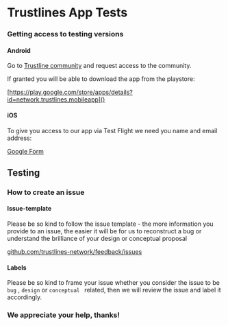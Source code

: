 # Trustlines App Tests

### Getting access to testing versions

#### Android

Go to [Trustline community](https://plus.google.com/communities/110092662247828550761) and request access to the community. 

If granted you will be able to download the app from the playstore:

[https://play.google.com/store/apps/details?id=network.trustlines.mobileapp]()

#### iOS

To give you access to our app via Test Flight we need you name and email address: 

[Google Form](https://goo.gl/forms/oDp0Zydk7FVcqv4z1)

## Testing

### How to create an issue

#### Issue-template

Please be so kind to follow the issue template - the more information you provide to an issue, the easier it will be for us to reconstruct a bug or understand the brilliance of your design or conceptual proposal

[github.com/trustlines-network/feedback/issues](https://github.com/trustlines-network/feedback/issues/new)

#### Labels

Please be so kind to frame your issue whether you consider the issue to be ``bug`` , ``design`` or ``conceptual `` related, then we will review the issue and label it accordingly.


### We appreciate your help, thanks!














